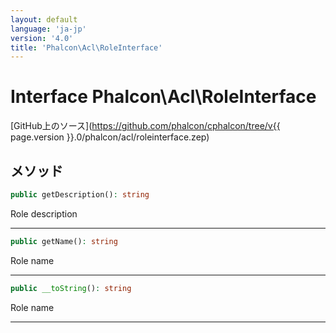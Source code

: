 ```yaml
---
layout: default
language: 'ja-jp'
version: '4.0'
title: 'Phalcon\Acl\RoleInterface'
---
```


# Interface **Phalcon\Acl\RoleInterface**

[GitHub上のソース](https://github.com/phalcon/cphalcon/tree/v{{ page.version }}.0/phalcon/acl/roleinterface.zep)

## メソッド

```php
public getDescription(): string
```

Role description

* * *

```php
public getName(): string
```

Role name

* * *

```php
public __toString(): string
```

Role name

* * *